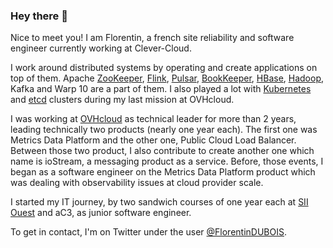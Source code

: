### Hey there 👋 

Nice to meet you! I am Florentin, a french site reliability and software engineer currently working at Clever-Cloud.

I work around distributed systems by operating and create applications on top of them. Apache [ZooKeeper](https://github.com/apache/zookeeper), [Flink](https://github.com/apache/flink), [Pulsar](https://github.com/apache/pulsar), [BookKeeper](https://github.com/apache/bookkeeper), [HBase](https://github.com/apache/hbase), [Hadoop](https://github.com/apache/hadoop), Kafka and Warp 10 are a part of them. I also played a lot with [Kubernetes](https://github.com/kubernetes/kubernetes) and [etcd](https://github.com/etcd-io/etcd) clusters during my last mission at OVHcloud.

I was working at [OVHcloud](https://ovh.com) as technical leader for more than 2 years, leading technically two products (nearly one year each). The first one was Metrics Data Platform and the other one, Public Cloud Load Balancer. Between those two product, I also contribute to create another one which name is ioStream, a messaging product as a service. Before, those events, I began as a software engineer on the Metrics Data Platform product which was dealing with observability issues at cloud provider scale.

I started my IT journey, by two sandwich courses of one year each at [SII Ouest](https://sii-group.com/fr-FR/sii-ouest) and aC3, as junior software engineer.

To get in contact, I'm on Twitter under the user [@FlorentinDUBOIS](https://twitter.com/FlorentinDUBOIS).
